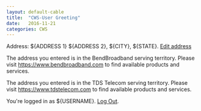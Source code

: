 ```yaml
---
layout: default-cable
title:  "CWS-User Greeting"
date:   2016-11-21
categories: CWS
---
```



<!--User with address for TDS Cable -->
<div class="tds-error-msg tds-error-info">
  <div class="container" >
    <p>Address: <span class="userGreeting-address"><span class="has-titleCase">${ADDRESS 1} ${ADDRESS 2}, ${CITY}</span>, <span class="has-allCaps">${STATE}</span></span>. <a href="/visitor/address-entry.html?redirectDestination=%2Fshop.html">Edit address</a></p>
  </div>
</div>


<!--User with address for Bend Broadband-->
<div class="tds-alert tds-alert-warning">
  <div class="container" >
      <p>The address you entered is in the BendBroadband serving territory. Please visit <a href="https://www.bendbroadband.com">https://www.bendbroadband.com</a> to find available products and services.</p>
  </div>
</div>

<!--User with address for TDS Telecom-->
<div class="tds-alert tds-alert-warning">
  <div class="container" >
      <p>The address you entered is in the TDS Telecom serving territory. Please visit <a href="https://www.tdstelecom.com/shop.html">https://www.tdstelecom.com</a> to find available products and services.</p>
  </div>
</div>


<!--User has logged in for Shopping-->
<div class="tds-error-msg tds-error-info">
  <div class="container" >
     <p>You're logged in as ${USERNAME}. <a href="${LOGOUT LINK}">Log Out</a>.</p>
 </div>
</div>

<div style="height:50px"></div>
